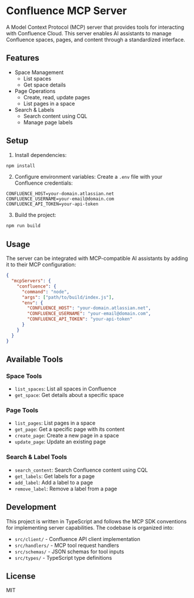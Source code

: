 # Confluence MCP Server

A Model Context Protocol (MCP) server that provides tools for interacting with Confluence Cloud. This server enables AI assistants to manage Confluence spaces, pages, and content through a standardized interface.

## Features

- Space Management
  - List spaces
  - Get space details
- Page Operations
  - Create, read, update pages
  - List pages in a space
- Search & Labels
  - Search content using CQL
  - Manage page labels

## Setup

1. Install dependencies:
```bash
npm install
```

2. Configure environment variables:
Create a `.env` file with your Confluence credentials:
```
CONFLUENCE_HOST=your-domain.atlassian.net
CONFLUENCE_USERNAME=your-email@domain.com
CONFLUENCE_API_TOKEN=your-api-token
```

3. Build the project:
```bash
npm run build
```

## Usage

The server can be integrated with MCP-compatible AI assistants by adding it to their MCP configuration:

```json
{
  "mcpServers": {
    "confluence": {
      "command": "node",
      "args": ["path/to/build/index.js"],
      "env": {
        "CONFLUENCE_HOST": "your-domain.atlassian.net",
        "CONFLUENCE_USERNAME": "your-email@domain.com",
        "CONFLUENCE_API_TOKEN": "your-api-token"
      }
    }
  }
}
```

## Available Tools

### Space Tools
- `list_spaces`: List all spaces in Confluence
- `get_space`: Get details about a specific space

### Page Tools
- `list_pages`: List pages in a space
- `get_page`: Get a specific page with its content
- `create_page`: Create a new page in a space
- `update_page`: Update an existing page

### Search & Label Tools
- `search_content`: Search Confluence content using CQL
- `get_labels`: Get labels for a page
- `add_label`: Add a label to a page
- `remove_label`: Remove a label from a page

## Development

This project is written in TypeScript and follows the MCP SDK conventions for implementing server capabilities. The codebase is organized into:

- `src/client/` - Confluence API client implementation
- `src/handlers/` - MCP tool request handlers
- `src/schemas/` - JSON schemas for tool inputs
- `src/types/` - TypeScript type definitions

## License

MIT
